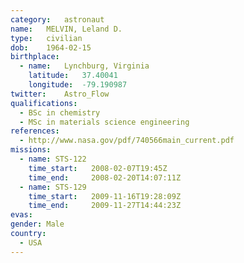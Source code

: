 ```yaml
---
category:	astronaut
name:	MELVIN, Leland D.
type:	civilian
dob:	1964-02-15
birthplace:
  - name:	Lynchburg, Virginia
    latitude:	37.40041
    longitude:	-79.190987
twitter:	Astro_Flow
qualifications:
  - BSc in chemistry
  - MSc in materials science engineering
references:
  - http://www.nasa.gov/pdf/740566main_current.pdf
missions:
  - name: STS-122
    time_start:   2008-02-07T19:45Z
    time_end:     2008-02-20T14:07:11Z
  - name: STS-129
    time_start:   2009-11-16T19:28:09Z
    time_end:     2009-11-27T14:44:23Z
evas:
gender:	Male
country:
  - USA
---
```

